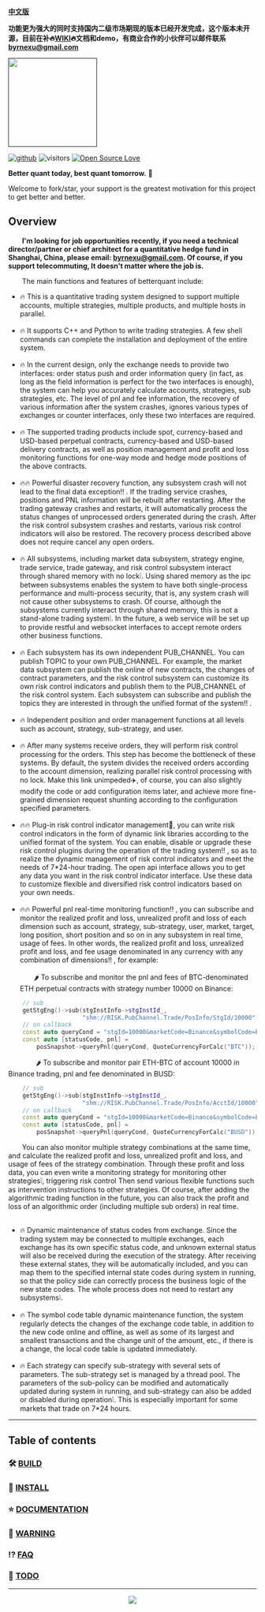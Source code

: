 [**中文版**](README_cn.md)  

**功能更为强大的同时支持国内二级市场期现的版本已经开发完成，这个版本未开源，目前在补🔥[WIKI](https://github.com/byrnexu/betterquant/wiki)🔥文档和demo，有商业合作的小伙伴可以邮件联系 byrnexu@gmail.com**   

[<img src="./assets/logo.png" width="180" />]()

[![github](https://img.shields.io/badge/github-byrnexu-brightgreen.svg)](https://github.com/byrnexu)  ![visitors](https://visitor-badge.laobi.icu/badge?page_id=byrnexu.betterquant)  [![Open Source Love](https://badges.frapsoft.com/os/v1/open-source.svg?v=102)](https://github.com/byrnexu)

**Better quant today, best quant tomorrow.** 💪  

Welcome to fork/star, your support is the greatest motivation for this project to get better and better.

## Overview
&emsp;&emsp;**I'm looking for job opportunities recently, if you need a technical director/partner or chief architect for a quantitative hedge fund in Shanghai, China, please email: byrnexu@gmail.com. Of course, if you support telecommuting, It doesn't matter where the job is.**   

&emsp;&emsp;The main functions and features of betterquant include: <br/>
* 🔥 This is a quantitative trading system designed to support multiple accounts, multiple strategies, multiple products, and multiple hosts in parallel.<br/>
&nbsp;
* 🔥 It supports C++ and Python to write trading strategies. A few shell commands can complete the installation and deployment of the entire system.<br/>
&nbsp;
* 🔥 In the current design, only the exchange needs to provide two interfaces: order status push and order information query (in fact, as long as the field information is perfect for the two interfaces is enough), the system can help you accurately calculate accounts, strategies, sub strategies, etc. The level of pnl and fee information, the recovery of various information after the system crashes, ignores various types of exchanges or counter interfaces, only these two interfaces are required.<br/>
&nbsp;
* 🔥  The supported trading products include spot, currency-based and USD-based perpetual contracts, currency-based and USD-based delivery contracts, as well as position management and profit and loss monitoring functions for one-way mode and hedge mode positions of the above contracts.<br/>
&nbsp;
* 🔥🔥 Powerful disaster recovery function, any subsystem crash will not lead to the final data exception‼ ️. If the trading service crashes, positions and PNL information will be rebuilt after restarting. After the trading gateway crashes and restarts, it will automatically process the status changes of unprocessed orders generated during the crash. After the risk control subsystem crashes and restarts, various risk control indicators will also be restored. The recovery process described above does not require cancel any open orders.<br/>
&nbsp;
* 🔥 All subsystems, including market data subsystem, strategy engine, trade service, trade gateway, and risk control subsystem interact through shared memory with no lock❕. Using shared memory as the ipc between subsystems enables the system to have both single-process performance and multi-process security, that is, any system crash will not cause other subsystems to crash. Of course, although the subsystems currently interact through shared memory, this is not a stand-alone trading system❕. In the future, a web service will be set up to provide restful and websocket interfaces to accept remote orders other business functions.<br/>
&nbsp;
* 🔥 Each subsystem has its own independent PUB_CHANNEL. You can publish TOPIC to your own PUB_CHANNEL. For example, the market data subsystem can publish the online of new contracts, the changes of contract parameters, and the risk control subsystem can customize its own risk control indicators and publish them to the PUB_CHANNEL of the risk control system. Each subsystem can subscribe and publish the topics they are interested in through the unified format of the system‼ ️.<br/>
&nbsp;
* 🔥 Independent position and order management functions at all levels such as account, strategy, sub-strategy, and user. <br/>
&nbsp;
* 🔥 After many systems receive orders, they will perform risk control processing for the orders. This step has become the bottleneck of these systems. By default, the system divides the received orders according to the account dimension, realizing parallel risk control processing with no lock. Make this link unimpeded✈️, of course, you can also slightly modify the code or add configuration items later, and achieve more fine-grained dimension request shunting according to the configuration specified parameters.<br/>
&nbsp;
* 🔥🔥 Plug-in risk control indicator management🔌, you can write risk control indicators in the form of dynamic link libraries according to the unified format of the system. You can enable, disable or upgrade these risk control plugins during the operation of the trading system‼ ️, so as to realize the dynamic management of risk control indicators and meet the needs of 7\*24-hour trading. The open api interface allows you to get any data you want in the risk control indicator interface.
Use these data to customize flexible and diversified risk control indicators based on your own needs.<br/>
&nbsp;
* 🔥🔥 Powerful pnl real-time monitoring function‼ ️, you can subscribe and monitor the realized profit and loss, unrealized profit and loss of each dimension such as account, strategy, sub-strategy, user, market, target, long position, short position and so on in any subsystem in real time, usage of fees. In other words, the realized profit and loss, unrealized profit and loss, and fee usage denominated in any currency with any combination of dimensions‼ ️, for example: </br>  
&emsp;&emsp;🌶️ To subscribe and monitor the pnl and fees of BTC-denominated ETH perpetual contracts with strategy number 10000 on Binance:
```c++
    // sub
    getStgEng()->sub(stgInstInfo->stgInstId_,
                     "shm://RISK.PubChannel.Trade/PosInfo/StgId/10000");
    // on callback                     
    const auto queryCond = "stgId=10000&marketCode=Binance&symbolCode=ETH-USD-CPerp";
    const auto [statusCode, pnl] =
        posSnapshot->queryPnl(queryCond, QuoteCurrencyForCalc("BTC"));
```
&emsp;&emsp;&emsp;&emsp;🌶️ To subscribe and monitor pair ETH-BTC of account 10000 in Binance trading, pnl and fee denominated in BUSD:
```c++
    // sub
    getStgEng()->sub(stgInstInfo->stgInstId_,
                     "shm://RISK.PubChannel.Trade/PosInfo/AcctId/10000");
    // on callback                     
    const auto queryCond = "stgId=10000&marketCode=Binance&symbolCode=ETH-BTC";
    const auto [statusCode, pnl] =
        posSnapshot->queryPnl(queryCond, QuoteCurrencyForCalc("BUSD"));
```

&emsp;&emsp;You can also monitor multiple strategy combinations at the same time, and calculate the realized profit and loss, unrealized profit and loss, and usage of fees of the strategy combination. Through these profit and loss data, you can even write a monitoring strategy for monitoring other strategies❕, triggering risk control Then send various flexible functions such as intervention instructions to other strategies. Of course, after adding the algorithmic trading function in the future, you can also track the profit and loss of an algorithmic order (including multiple sub orders) in real time. <br/>
&nbsp;
* 🔥 Dynamic maintenance of status codes from exchange. Since the trading system may be connected to multiple exchanges, each exchange has its own specific status code, and unknown external status will also be received during the execution of the strategy. After receiving these external states, they will be automatically included, and you can map them to the specified internal state codes during system in running, so that the policy side can correctly process the business logic of the new state codes. The whole process does not need to restart any subsystems❕.<br/>
&nbsp;
* 🔥 The symbol code table dynamic maintenance function, the system regularly detects the changes of the exchange code table, in addition to the new code online and offline, as well as some of its largest and smallest transactions and the change unit of the amount, etc., if there is a change, the local code table is updated immediately.<br/>
&nbsp;
* 🔥 Each strategy can specify sub-strategy with several sets of parameters. The sub-strategy set is managed by a thread pool. The parameters of the sub-policy can be modified and automatically updated during system in running, and sub-strategy can also be added or disabled during operation❕. This is especially important for some markets that trade on 7*24 hours.<br/>

---
## Table of contents
### 🛠 [BUILD](doc/build.md)
### 🐋 [INSTALL](doc/installation.md)
### ⭐ [DOCUMENTATION](doc/documentation.md)
### 🧨 [WARNING](doc/caution.md)
### ⁉️ [FAQ](doc/faq.md)
### 🥔 [TODO](doc/todo.md)

---
<div align="center"> <img  src="https://github-readme-streak-stats.herokuapp.com?user=byrnexu&theme=onedark&date_format=M%20j%5B%2C%20Y%5D" /> </div>

